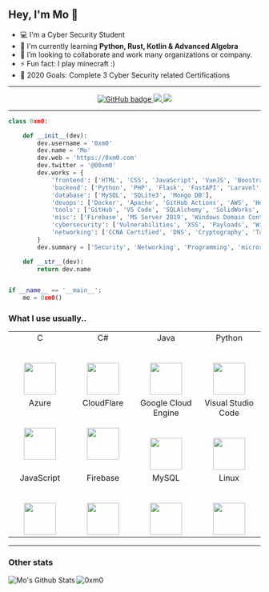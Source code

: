 ## Hey, I'm Mo 👋

- 💻 I'm a Cyber Security Student
- 🌱 I'm currently learning **Python, Rust, Kotlin & Advanced Algebra**
- 👯 I’m looking to collaborate and work many organizations or company.
- ⚡ Fun fact: I play minecraft :)
- 🥅 2020 Goals: Complete 3 Cyber Security related Certifications

---


<p align="center">
  <a href="https://github.com/0xm0?tab=followers">
    <img src="https://img.shields.io/github/followers/0xm0?label=Followers&logo=GitHub&style=for-the-badge" alt="GitHub badge" />
  </a>
  <a href="http://twitter.com/00xm0">
    <img src="https://img.shields.io/twitter/follow/00xm0?label=Twitter&logo=twitter&style=for-the-badge" />
  </a>
  <a href="https://discord.gg/QKcTYBc">
    <img src="https://img.shields.io/discord/648558055964803085?logo=discord&style=for-the-badge" />
  </a>
</p>

---
```python
class 0xm0:

    def __init__(dev):
        dev.username = '0xm0'
        dev.name = 'Mo'
        dev.web = 'https://0xm0.com'
        dev.twitter = '@00xm0'
        dev.works = {
            'frontend': ['HTML', 'CSS', 'JavaScript', 'VueJS', 'Boostrap', 'TailWind'],
            'backend': ['Python', 'PHP', 'Flask', 'FastAPI', 'Laravel', 'NodeJS'],
            'database': ['MySQL', 'SQLite3', 'Mongo DB'],
            'devops': ['Docker', 'Apache', 'GitHub Actions', 'AWS', 'Heroku'],
            'tools': ['GitHub', 'VS Code', 'SQLAlchemy', 'SolidWorks', 'Redis'],
            'misc': ['Firebase', 'MS Server 2019', 'Windows Domain Controller', 'GNU/Linux']
            'cybersecurity': ['Vulnerabilities', 'XSS', 'Payloads', 'Wireless', 'RATS', 'Kali', 'ParrotOS']
            'networking': ['CCNA Certified', 'DNS', 'Cryptography', 'Tunneling', 'VPN']
        }
        dev.summary = ['Security', 'Networking', 'Programming', 'microservices']

    def __str__(dev):
        return dev.name


if __name__ == '__main__':
    me = 0xm0()
```

<!-- ### Connect with me: -->
### What  I use usually..

<table>
  <tbody>
    <tr valign="top">
      <td width="25%" align="center">
        <span>C</span><br><br><br>
        <img height="64px" src="https://cdn.svgporn.com/logos/c.svg">
      </td>
      <td width="25%" align="center">
        <span>C#</span><br><br><br>
        <img height="64px" src="https://cdn.svgporn.com/logos/c-sharp.svg">
      </td>
      <td width="25%" align="center">
        <span>Java</span><br><br><br>
        <img height="64px" src="https://cdn.svgporn.com/logos/java.svg">
      </td>
      <td width="25%" align="center">
        <span>Python</span><br><br><br>
        <img height="64px" src="https://cdn.svgporn.com/logos/python.svg">
      </td>
    </tr>
    <tr valign="top">
      <td width="25%" align="center">
        <span>Azure</span><br><br><br>
        <img height="64px" src="https://www.vectorlogo.zone/logos/microsoft_azure/microsoft_azure-icon.svg">
      </td>
      <td width="25%" align="center">
        <span>CloudFlare</span><br><br><br>
        <img height="64px" src="https://www.vectorlogo.zone/logos/cloudflare/cloudflare-icon.svg">
      </td>
      <td width="25%" align="center">
        <span>Google Cloud Engine</span><br><br><br>
        <img height="64px" src="https://www.vectorlogo.zone/logos/google_cloud/google_cloud-icon.svg">
      </td>
        <td width="25%" align="center">
        <span>Visual Studio Code</span><br><br><br>
        <img height="64px" src="https://cdn.svgporn.com/logos/visual-studio-code.svg">
      </td>
    </tr>
        <tr valign="top">
      <td width="25%" align="center">
        <span>JavaScript</span><br><br><br>
        <img height="64px" src="https://www.vectorlogo.zone/logos/javascript/javascript-icon.svg">
      </td>
      <td width="25%" align="center">
        <span>Firebase</span><br><br><br>
        <img height="64px" src="https://www.vectorlogo.zone/logos/firebase/firebase-icon.svg">
      </td>
      <td width="25%" align="center">
        <span>MySQL</span><br><br><br>
        <img height="64px" src="https://devicons.github.io/devicon/devicon.git/icons/mysql/mysql-original-wordmark.svg">
      </td>
        <td width="25%" align="center">
        <span>Linux</span><br><br><br>
        <img height="64px" src="https://devicons.github.io/devicon/devicon.git/icons/linux/linux-original.svg">
      </td>
    </tr>

  </tbody>
</table>

---
### Other stats
<img align="left" alt="Mo's Github Stats" src="https://github-readme-stats.vercel.app/api?username=0xm0&show_icons=true&hide_border=true&theme=vision-friendly-dark" />



<p>
<img align="left" src="https://github-readme-stats.vercel.app/api/top-langs/?username=0xm0&hide=html" alt="0xm0" />
</p>

